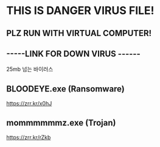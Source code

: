 # THIS IS DANGER VIRUS FILE!
## PLZ RUN WITH VIRTUAL COMPUTER!

## -----LINK FOR DOWN VIRUS ------

25mb 넘는 바이러스

## BLOODEYE.exe (Ransomware)
<https://zrr.kr/x0hJ> 
## mommmmmmz.exe (Trojan)
<https://zrr.kr/rZkb>

